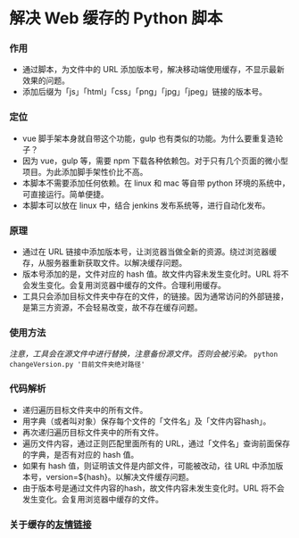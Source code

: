 # 解决 Web 缓存的 Python 脚本

### 作用
- 通过脚本，为文件中的 URL 添加版本号，解决移动端使用缓存，不显示最新效果的问题。
- 添加后缀为「js」「html」「css」「png」「jpg」「jpeg」链接的版本号。


### 定位
- vue 脚手架本身就自带这个功能，gulp 也有类似的功能。为什么要重复造轮子？
- 因为 vue，gulp 等，需要 npm 下载各种依赖包。对于只有几个页面的微小型项目。为此添加脚手架性价比不高。
- 本脚本不需要添加任何依赖。在 linux 和 mac 等自带 python 环境的系统中，可直接运行。简单便捷。
- 本脚本可以放在 linux 中，结合 jenkins 发布系统等，进行自动化发布。


### 原理
- 通过在 URL 链接中添加版本号，让浏览器当做全新的资源。绕过浏览器缓存，从服务器重新获取文件。以解决缓存问题。
- 版本号添加的是，文件对应的 hash 值。故文件内容未发生变化时。URL 将不会发生变化。会复用浏览器中缓存的文件。合理利用缓存。
- 工具只会添加目标文件夹中存在的文件，的链接。因为通常访问的外部链接，是第三方资源，不会轻易改变，故不存在缓存问题。


### 使用方法
*注意，工具会在源文件中进行替换，注意备份源文件。否则会被污染。*
```python changeVersion.py '目前文件夹绝对路径'```


### 代码解析
- 递归遍历目标文件夹中的所有文件。
- 用字典（或者叫对象）保存每个文件的「文件名」及「文件内容hash」。
- 再次递归遍历目标文件夹中的所有文件。
- 遍历文件内容，通过正则匹配里面所有的 URL，通过「文件名」查询前面保存的字典，是否有对应的 hash 值。
- 如果有 hash 值，则证明该文件是内部文件，可能被改动，往 URL 中添加版本号，version=${hash}。以解决文件缓存问题。
- 由于版本号是通过文件内容的hash，故文件内容未发生变化时。URL 将不会发生变化。会复用浏览器中缓存的文件。


### 关于缓存的[友情链接](https://segmentfault.com/a/1190000021087884)